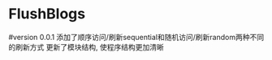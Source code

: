 # FlushBlogs


#version
0.0.1
    添加了顺序访问/刷新sequential和随机访问/刷新random两种不同的刷新方式
    更新了模块结构, 使程序结构更加清晰
